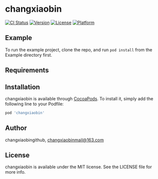 # changxiaobin

[![CI Status](https://img.shields.io/travis/changxiaobingithub/changxiaobin.svg?style=flat)](https://travis-ci.org/changxiaobingithub/changxiaobin)
[![Version](https://img.shields.io/cocoapods/v/changxiaobin.svg?style=flat)](https://cocoapods.org/pods/changxiaobin)
[![License](https://img.shields.io/cocoapods/l/changxiaobin.svg?style=flat)](https://cocoapods.org/pods/changxiaobin)
[![Platform](https://img.shields.io/cocoapods/p/changxiaobin.svg?style=flat)](https://cocoapods.org/pods/changxiaobin)

## Example

To run the example project, clone the repo, and run `pod install` from the Example directory first.

## Requirements

## Installation

changxiaobin is available through [CocoaPods](https://cocoapods.org). To install
it, simply add the following line to your Podfile:

```ruby
pod 'changxiaobin'
```

## Author

changxiaobingithub, changxiaobinmail@163.com

## License

changxiaobin is available under the MIT license. See the LICENSE file for more info.

